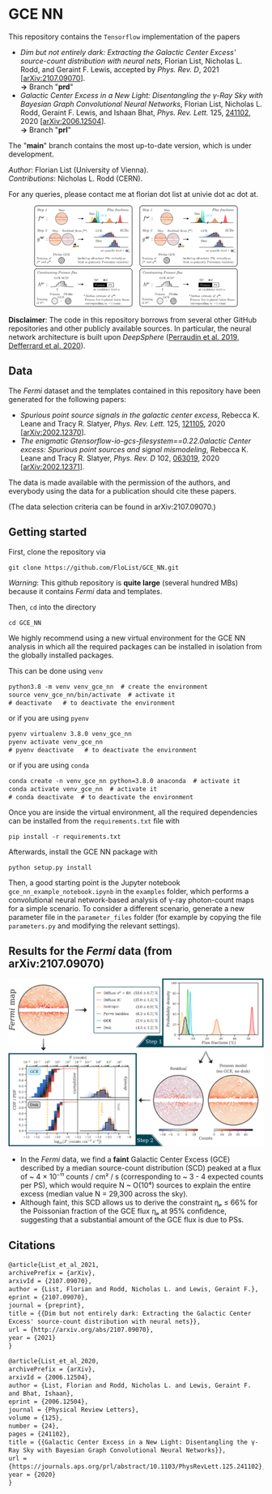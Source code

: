
# GCE NN
This repository contains the `Tensorflow` implementation of the papers
* *Dim but not entirely dark: Extracting the Galactic Center Excess' source-count distribution with neural nets*, Florian List, Nicholas L. Rodd, and Geraint F. Lewis,  accepted by *Phys. Rev. D*, 2021 [[arXiv:2107.09070](https://arxiv.org/abs/2107.09070)]. <br>
 **→** Branch "**prd**"  
* *Galactic Center Excess in a New Light: Disentangling the γ-Ray Sky with Bayesian Graph Convolutional Neural Networks*, Florian List, Nicholas L. Rodd, Geraint F. Lewis, and Ishaan Bhat, *Phys. Rev. Lett.* 125, [241102](https://journals.aps.org/prl/abstract/10.1103/PhysRevLett.125.241102), 2020 [[arXiv:2006.12504](https://arxiv.org/abs/2006.12504)]. <br>
 **→** Branch "**prl**"  

The "**main**" branch contains the most up-to-date version, which is under development.

*Author*: Florian List (University of Vienna). <br>
*Contributions*: Nicholas L. Rodd (CERN).
   
For any queries, please contact me at florian dot list at univie dot ac dot at.

<p align="center">
<img src="https://github.com/FloList/GCE_NN/blob/main/pngs/nn_sketch.png" height="200"/>
&ensp;
<img src="https://github.com/FloList/GCE_NN/blob/prl/pngs/NN_sketch.png" height="200"/>
<p/>

**Disclaimer**:
The code in this repository borrows from several other GitHub repositories and other publicly available sources.
In particular, the neural network architecture is built upon *DeepSphere* ([Perraudin et al. 2019](http://arxiv.org/abs/1810.12186), [Defferrard et al. 2020](https://openreview.net/pdf?id=B1e3OlStPB)).

## Data
The *Fermi* dataset and the templates contained in this repository have been generated for the following papers:
* *Spurious point source signals in the galactic center excess*, Rebecca K. Leane and Tracy R. Slatyer, *Phys. Rev. Lett.* 125, [121105](https://link.aps.org/doi/10.1103/PhysRevLett.125.121105), 2020
[[arXiv:2002.12370](http://arxiv.org/abs/2002.12370)].
* *The enigmatic Gtensorflow-io-gcs-filesystem==0.22.0alactic Center excess: Spurious point sources and signal mismodeling*, Rebecca K. Leane and Tracy R. Slatyer, *Phys. Rev. D* 102, [063019](https://link.aps.org/doi/10.1103/PhysRevD.102.063019), 2020 [[arXiv:2002.12371](http://arxiv.org/abs/2002.12371)].
 
The data is made available with the permission of the authors, and everybody using the data for a publication should cite these papers.

(The data selection criteria can be found in arXiv:2107.09070.)

## Getting started
First, clone the repository via
````
git clone https://github.com/FloList/GCE_NN.git
````
*Warning*: This github repository is **quite large** (several hundred MBs) because it contains *Fermi* data and templates.

Then, ``cd`` into the directory
````
cd GCE_NN
````

We highly recommend using a new virtual environment for the GCE NN analysis in which all the required packages can be installed 
in isolation from the globally installed packages.

This can be done using ```venv```
````
python3.8 -m venv venv_gce_nn  # create the environment
source venv_gce_nn/bin/activate  # activate it
# deactivate   # to deactivate the environment
````
or if you are using ```pyenv```
```
pyenv virtualenv 3.8.0 venv_gce_nn
pyenv activate venv_gce_nn
# pyenv deactivate   # to deactivate the environment
```
or if you are using ```conda```
````
conda create -n venv_gce_nn python=3.8.0 anaconda  # activate it
conda activate venv_gce_nn  # activate it
# conda deactivate  # to deactivate the environment
````
Once you are inside the virtual environment, all the required dependencies can be installed from the ```requirements.txt```
file with
```
pip install -r requirements.txt
```
Afterwards, install the GCE NN package with
````
python setup.py install
````

Then, a good starting point is the Jupyter notebook ```gce_nn_example_notebook.ipynb``` in the ```examples``` folder, which performs a convolutional neural network-based analysis of γ-ray photon-count maps for a simple scenario. To consider a different scenario, generate a new parameter file in the ```parameter_files``` folder (for example by copying the file ```parameters.py``` and modifying the relevant settings). 

## Results for the *Fermi* data (from arXiv:2107.09070)
<p align="center">
<img src="https://github.com/FloList/GCE_NN/blob/main/pngs/fermi_plot.png" width="600"/>
<p/>

* In the *Fermi* data, we find a **faint** Galactic Center Excess (GCE) described by a median source-count distribution (SCD) peaked at a flux of ~ 4 × 10⁻¹¹ counts / cm² / s (corresponding to ~ 3 - 4 expected counts per PS), which would require N ~ O(10⁴) sources to explain the entire excess (median value N = 29,300 across the sky). 
* Although faint, this SCD allows us to derive the constraint ηₚ ≤ 66% for the Poissonian fraction of the GCE flux ηₚ at 95% confidence, suggesting that a substantial amount of the GCE flux is due to PSs.

## Citations
```
@article{List_et_al_2021,
archivePrefix = {arXiv},
arxivId = {2107.09070},
author = {List, Florian and Rodd, Nicholas L. and Lewis, Geraint F.},
eprint = {2107.09070},
journal = {preprint},
title = {{Dim but not entirely dark: Extracting the Galactic Center Excess' source-count distribution with neural nets}},
url = {http://arxiv.org/abs/2107.09070},
year = {2021}
}
```

```
@article{List_et_al_2020,
archivePrefix = {arXiv},
arxivId = {2006.12504},
author = {List, Florian and Rodd, Nicholas L. and Lewis, Geraint F. and Bhat, Ishaan},
eprint = {2006.12504},
journal = {Physical Review Letters},
volume = {125},
number = {24},
pages = {241102},
title = {{Galactic Center Excess in a New Light: Disentangling the γ-Ray Sky with Bayesian Graph Convolutional Neural Networks}},
url = {https://journals.aps.org/prl/abstract/10.1103/PhysRevLett.125.241102},
year = {2020}
}
```